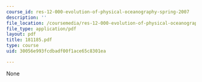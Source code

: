 ```yaml
---
course_id: res-12-000-evolution-of-physical-oceanography-spring-2007
description: ''
file_location: /coursemedia/res-12-000-evolution-of-physical-oceanography-spring-2007/30056e993fcdbadf00f1ace65c8301ea_181185.pdf
file_type: application/pdf
layout: pdf
title: 181185.pdf
type: course
uid: 30056e993fcdbadf00f1ace65c8301ea

---
```

None